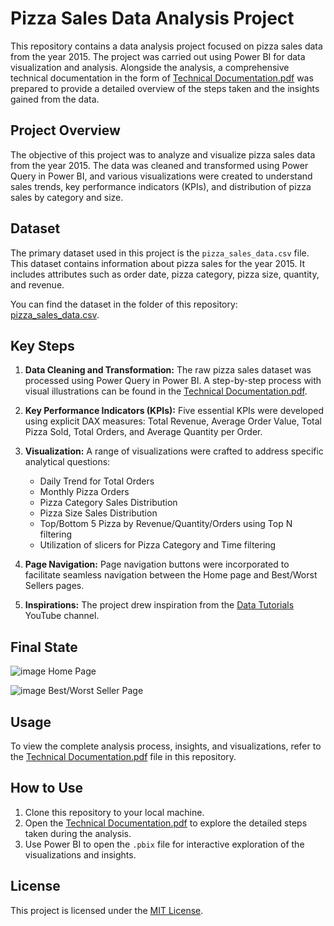 # Pizza Sales Data Analysis Project

This repository contains a data analysis project focused on pizza sales data from the year 2015. The project was carried out using Power BI for data visualization and analysis. Alongside the analysis, a comprehensive technical documentation in the form of [Technical Documentation.pdf](Technical%20Documentation.pdf) was prepared to provide a detailed overview of the steps taken and the insights gained from the data.

## Project Overview

The objective of this project was to analyze and visualize pizza sales data from the year 2015. The data was cleaned and transformed using Power Query in Power BI, and various visualizations were created to understand sales trends, key performance indicators (KPIs), and distribution of pizza sales by category and size.

## Dataset

The primary dataset used in this project is the `pizza_sales_data.csv` file. This dataset contains information about pizza sales for the year 2015. It includes attributes such as order date, pizza category, pizza size, quantity, and revenue.

You can find the dataset in the folder of this repository: [pizza_sales_data.csv](dataset/pizza_sales_data.csv).

## Key Steps

1. **Data Cleaning and Transformation:** The raw pizza sales dataset was processed using Power Query in Power BI. A step-by-step process with visual illustrations can be found in the [Technical Documentation.pdf](Technical%20Documentation.pdf).

2. **Key Performance Indicators (KPIs):** Five essential KPIs were developed using explicit DAX measures: Total Revenue, Average Order Value, Total Pizza Sold, Total Orders, and Average Quantity per Order.

3. **Visualization:** A range of visualizations were crafted to address specific analytical questions:
   - Daily Trend for Total Orders
   - Monthly Pizza Orders
   - Pizza Category Sales Distribution
   - Pizza Size Sales Distribution
   - Top/Bottom 5 Pizza by Revenue/Quantity/Orders using Top N filtering
   - Utilization of slicers for Pizza Category and Time filtering

4. **Page Navigation:** Page navigation buttons were incorporated to facilitate seamless navigation between the Home page and Best/Worst Sellers pages.

5. **Inspirations:** The project drew inspiration from the [Data Tutorials]([link-to-channel](https://www.youtube.com/@datatutorials1)) YouTube channel.

## Final State
![image](https://github.com/romka516/Pizza-Sales-Analyses-by-Power-BI/assets/101732278/0b5a4952-ccee-41e8-afc3-4d9e08b0a4ec)
Home Page


![image](https://github.com/romka516/Pizza-Sales-Analyses-by-Power-BI/assets/101732278/3492a5e7-2885-4597-aa52-127fee0f7c92)
Best/Worst Seller Page


## Usage

To view the complete analysis process, insights, and visualizations, refer to the [Technical Documentation.pdf](Technical%20Documentation.pdf) file in this repository.

## How to Use

1. Clone this repository to your local machine.
2. Open the [Technical Documentation.pdf](Technical%20Documentation.pdf) to explore the detailed steps taken during the analysis.
3. Use Power BI to open the `.pbix` file for interactive exploration of the visualizations and insights.

## License

This project is licensed under the [MIT License](LICENSE).
